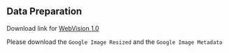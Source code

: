 ## Data Preparation
Download link for [WebVision 1.0](https://data.vision.ee.ethz.ch/cvl/webvision/download.html)<br />

Please download the `Google Image Resized` and the `Google Image Metadata`